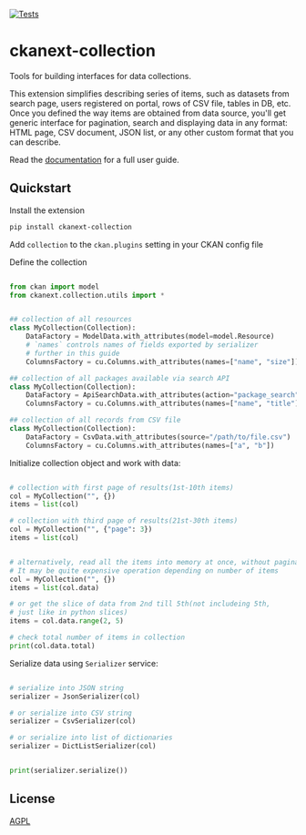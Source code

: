 [![Tests](https://github.com/DataShades/ckanext-collection/workflows/Tests/badge.svg?branch=main)](https://github.com/DataShades/ckanext-collection/actions)

# ckanext-collection

Tools for building interfaces for data collections.

This extension simplifies describing series of items, such as datasets from
search page, users registered on portal, rows of CSV file, tables in DB,
etc. Once you defined the way items are obtained from data source, you'll get
generic interface for pagination, search and displaying data in any format:
HTML page, CSV document, JSON list, or any other custom format that you can
describe.

Read the [documentation](https://datashades.github.io/ckanext-collection/) for
a full user guide.


## Quickstart

Install the extension

```sh
pip install ckanext-collection
```

Add `collection` to the `ckan.plugins` setting in your CKAN config file

Define the collection

```python

from ckan import model
from ckanext.collection.utils import *


## collection of all resources
class MyCollection(Collection):
    DataFactory = ModelData.with_attributes(model=model.Resource)
    # `names` controls names of fields exported by serializer
    # further in this guide
    ColumnsFactory = cu.Columns.with_attributes(names=["name", "size"])

## collection of all packages available via search API
class MyCollection(Collection):
    DataFactory = ApiSearchData.with_attributes(action="package_search")
    ColumnsFactory = cu.Columns.with_attributes(names=["name", "title"])

## collection of all records from CSV file
class MyCollection(Collection):
    DataFactory = CsvData.with_attributes(source="/path/to/file.csv")
    ColumnsFactory = cu.Columns.with_attributes(names=["a", "b"])

```

Initialize collection object and work with data:

```python

# collection with first page of results(1st-10th items)
col = MyCollection("", {})
items = list(col)

# collection with third page of results(21st-30th items)
col = MyCollection("", {"page": 3})
items = list(col)


# alternatively, read all the items into memory at once, without pagination.
# It may be quite expensive operation depending on number of items
col = MyCollection("", {})
items = list(col.data)

# or get the slice of data from 2nd till 5th(not includeing 5th,
# just like in python slices)
items = col.data.range(2, 5)

# check total number of items in collection
print(col.data.total)

```

Serialize data using `Serializer` service:

```python

# serialize into JSON string
serializer = JsonSerializer(col)

# or serialize into CSV string
serializer = CsvSerializer(col)

# or serialize into list of dictionaries
serializer = DictListSerializer(col)


print(serializer.serialize())

```

## License

[AGPL](https://www.gnu.org/licenses/agpl-3.0.en.html)
